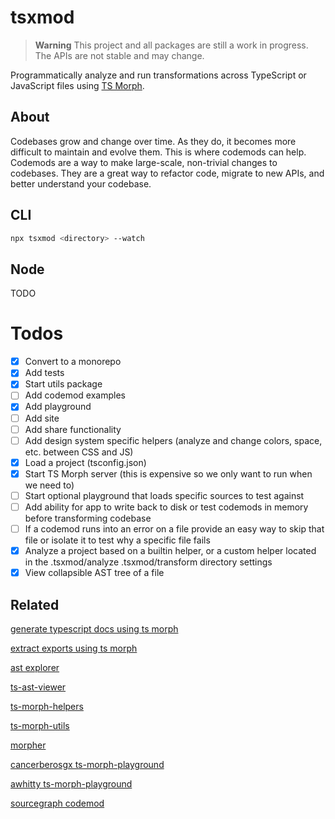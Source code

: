 # tsxmod

> **Warning**
> This project and all packages are still a work in progress. The APIs are not stable and may change.

Programmatically analyze and run transformations across TypeScript or JavaScript files using [TS Morph](https://ts-morph.com/).

## About

Codebases grow and change over time. As they do, it becomes more difficult to maintain and evolve them. This is where codemods can help. Codemods are a way to make large-scale, non-trivial changes to codebases. They are a great way to refactor code, migrate to new APIs, and better understand your codebase.

## CLI

```bash
npx tsxmod <directory> --watch
```

## Node

TODO

# Todos

- [x] Convert to a monorepo
- [x] Add tests
- [x] Start utils package
- [ ] Add codemod examples
- [x] Add playground
- [ ] Add site
- [ ] Add share functionality
- [ ] Add design system specific helpers (analyze and change colors, space, etc. between CSS and JS)
- [x] Load a project (tsconfig.json)
- [x] Start TS Morph server (this is expensive so we only want to run when we need to)
- [ ] Start optional playground that loads specific sources to test against
- [ ] Add ability for app to write back to disk or test codemods in memory before transforming codebase
- [ ] If a codemod runs into an error on a file provide an easy way to skip that file or isolate it to test why a specific file fails
- [x] Analyze a project based on a builtin helper, or a custom helper located in the .tsxmod/analyze .tsxmod/transform directory settings
- [x] View collapsible AST tree of a file

## Related

[generate typescript docs using ts morph](https://souporserious.com/generate-typescript-docs-using-ts-morph/)

[extract exports using ts morph](https://github.com/souporserious/extract-exports-using-ts-morph)

[ast explorer](https://astexplorer.net/)

[ts-ast-viewer](https://ts-ast-viewer.com/)

[ts-morph-helpers](https://github.com/webpro/ts-morph-helpers)

[ts-morph-utils](https://github.com/TisnKu/ts-morph-utils)

[morpher](https://github.com/LinbuduLab/morpher)

[cancerberosgx ts-morph-playground](https://cancerberosgx.github.io/ts-morph-playground)

[awhitty ts-morph-playground](https://awhitty.me/ts-morph-playground)

[sourcegraph codemod](https://github.com/sourcegraph/codemod)
